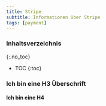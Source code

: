 ```yaml
---
title: Stripe
subtitle: Informationen über Stripe
tags: [payment]
---
```

### Inhaltsverzeichnis
{:.no_toc}
* TOC
{:toc}

### Ich bin eine H3 Überschrift
#### Ich bin eine H4
